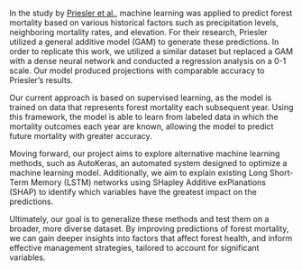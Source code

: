 In the study by [Priesler et al.](https://www.sciencedirect.com/science/article/abs/pii/S0378112717304772), machine learning was applied to predict forest mortality based on various historical factors such as precipitation levels, neighboring mortality rates, and elevation. For their research, Priesler utilized a general additive model (GAM) to generate these predictions. In order to replicate this work, we utilized a similar dataset but replaced a GAM with a dense neural network and conducted a regression analysis on a 0-1 scale. Our model produced projections with comparable accuracy to Priesler’s results. 

Our current approach is based on supervised learning, as the model is trained on data that represents forest mortality each subsequent year. Using this framework, the model is able to learn from labeled data in which the mortality outcomes each year are known, allowing the model to predict future mortality with greater accuracy.

Moving forward, our project aims to explore alternative machine learning methods, such as AutoKeras, an automated system designed to optimize a machine learning model. Additionally, we aim to explain existing Long Short-Term Memory (LSTM) networks using SHapley Additive exPlanations (SHAP) to identify which variables have the greatest impact on the predictions.  

Ultimately, our goal is to generalize these methods and test them on a broader, more diverse dataset. By improving predictions of forest mortality, we can gain deeper insights into factors that affect forest health, and inform effective management strategies, tailored to account for significant variables. 

